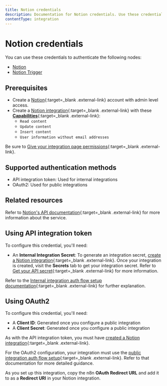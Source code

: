 ```yaml
---
title: Notion credentials
description: Documentation for Notion credentials. Use these credentials to authenticate Notion in n8n, a workflow automation platform.
contentType: integration
---
```


# Notion credentials

You can use these credentials to authenticate the following nodes:

- [Notion](/integrations/builtin/app-nodes/n8n-nodes-base.notion/)
- [Notion Trigger](/integrations/builtin/trigger-nodes/n8n-nodes-base.notiontrigger/)

## Prerequisites

- Create a [Notion](https://notion.so){:target=_blank .external-link} account with admin level access.
- Create a [Notion integration](https://developers.notion.com/docs/create-a-notion-integration){:target=_blank .external-link} with these [**Capabilities**](https://developers.notion.com/reference/capabilities){:target=_blank .external-link}:
    - `Read content`
    - `Update content`
    - `Insert content`
    - `User information without email addresses`

Be sure to [Give your integration page permissions](https://developers.notion.com/docs/create-a-notion-integration#give-your-integration-page-permissions){:target=_blank .external-link}.

## Supported authentication methods

- API integration token: Used for internal integrations
- OAuth2: Used for public integrations

## Related resources

Refer to [Notion's API documentation](https://developers.notion.com/reference/intro){:target=_blank .external-link} for more information about the service.

## Using API integration token

To configure this credential, you'll need:

- An **Internal Integration Secret**: To generate an integration secret, [create a Notion integration](https://developers.notion.com/docs/create-a-notion-integration#create-your-integration-in-notion){:target=_blank .external-link}. Once your integration is created, visit the **Secrets** tab to get your integration secret. Refer to [Get your API secret](https://developers.notion.com/docs/create-a-notion-integration#get-your-api-secret){:target=_blank .external-link} for more information.

Refer to the [Internal integration auth flow setup documentation](https://developers.notion.com/docs/authorization#internal-integration-auth-flow-set-up){:target=_blank .external-link} for further explanation.

## Using OAuth2

To configure this credential, you'll need:

- A **Client ID**: Generated once you configure a public integration
- A **Client Secret**: Generated once you configure a public integration

As with the API integration token, you must have [created a Notion integration](https://developers.notion.com/docs/create-a-notion-integration#create-your-integration-in-notion){:target=_blank .external-link}.

For the OAuth2 configuration, your integration must use the [public integration auth flow setup](https://developers.notion.com/docs/authorization#public-integration-auth-flow-set-up){:target=_blank .external-link}. Refer to that documentation for more detailed guidance.

As you set up this integration, copy the n8n **OAuth Redirect URL** and add it to as a **Redirect URI** in your Notion integration.